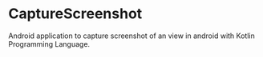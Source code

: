 # CaptureScreenshot
Android application to capture screenshot of an view in android with Kotlin Programming Language.
